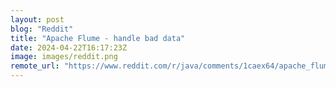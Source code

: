 ```yaml
---
layout: post
blog: "Reddit"
title: "Apache Flume - handle bad data"
date: 2024-04-22T16:17:23Z
image: images/reddit.png
remote_url: "https://www.reddit.com/r/java/comments/1caex64/apache_flume_handle_bad_data/"
---
```

